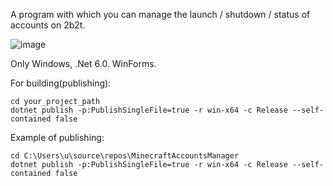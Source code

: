 A program with which you can manage the launch / shutdown / status of accounts on 2b2t.

![image](https://user-images.githubusercontent.com/55879406/185969712-448335ed-0b5b-49b0-9750-cd2731f2c4d4.png)

Only Windows, .Net 6.0. WinForms.

For building(publishing): 
```
cd your_project_path
dotnet publish -p:PublishSingleFile=true -r win-x64 -c Release --self-contained false
```
Example of publishing:
```
cd C:\Users\u\source\repos\MinecraftAccountsManager
dotnet publish -p:PublishSingleFile=true -r win-x64 -c Release --self-contained false
```
